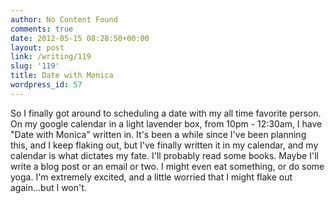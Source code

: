 ```yaml
---
author: No Content Found
comments: true
date: 2012-05-15 08:28:50+00:00
layout: post
link: /writing/119
slug: '119'
title: Date with Monica
wordpress_id: 57
---
```


So I finally got around to scheduling a date with my all time favorite person. On my google calendar in a light lavender box, from 10pm - 12:30am, I have "Date with Monica" written in. It's been a while since I've been planning this, and I keep flaking out, but I've finally written it in my calendar, and my calendar is what dictates my fate. I'll probably read some books. Maybe I'll write a blog post or an email or two. I might even eat something, or do some yoga. I'm extremely excited, and a little worried that I might flake out again...but I won't.

